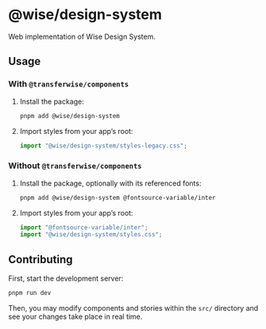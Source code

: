 # @wise/design-system

Web implementation of Wise Design System.

## Usage

### With `@transferwise/components`

1. Install the package:

   ```sh
   pnpm add @wise/design-system
   ```

2. Import styles from your app’s root:

   ```ts
   import "@wise/design-system/styles-legacy.css";
   ```

### Without `@transferwise/components`

1. Install the package, optionally with its referenced fonts:

   ```sh
   pnpm add @wise/design-system @fontsource-variable/inter
   ```

2. Import styles from your app’s root:

   ```ts
   import "@fontsource-variable/inter";
   import "@wise/design-system/styles.css";
   ```

## Contributing

First, start the development server:

```sh
pnpm run dev
```

Then, you may modify components and stories within the `src/` directory and see your changes take place in real time.
